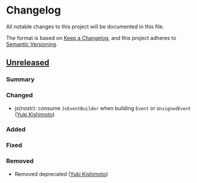 # Changelog

All notable changes to this project will be documented in this file.

The format is based on [Keep a Changelog](https://keepachangelog.com/en/1.1.0/),
and this project adheres to [Semantic Versioning](https://semver.org/spec/v2.0.0.html).

## [Unreleased]

### Summary

### Changed

* js(nostr): consume `JsEventBuilder` when building `Event` or `UnsignedEvent` ([Yuki Kishimoto])

### Added

### Fixed

### Removed

* Removed deprecated ([Yuki Kishimoto])

<!-- Contributors -->
[Yuki Kishimoto]: https://github.com/yukibtc

<!-- Tags -->
[Unreleased]: https://github.com/rust-nostr/nostr/compare/v0.29.0...HEAD
